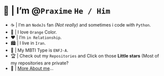 # 👋 | I’m @`Praxime` ```He / Him```
- ☕ | I’m an `NodeJs` fan _(Not really)_ and sometimes i code with `Python`.
- 🍰 | I love `Orange` Color.
- ❤️ | I’m `in Relationship`.
- 🏙️ | I live in `Iran`.
- ‎🧡 | My MBTI Type is `ENFJ-A`.
- 🏆 | Check out my `Repositories` and Click on those **Little stars** (Most of my repositories are private?
- 📙 | [More About me](https://telegra.ph/Praxime-02-25)...
